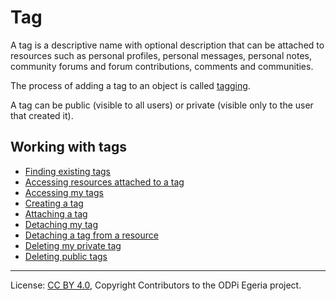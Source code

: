 <!-- SPDX-License-Identifier: CC-BY-4.0 -->
<!-- Copyright Contributors to the ODPi Egeria project. -->

# Tag

A tag is a descriptive name with optional description that can be
attached to resources such as personal profiles, personal messages, personal notes,
community forums and forum contributions, comments and communities.

The process of adding a tag to an object is called [tagging](../../../docs/concepts/attachments/tagging.md).

A tag can be public (visible to all users) or private (visible only to the user that created it).

## Working with tags 

* [Finding existing tags](../scenarios/finding-a-tag.md)
* [Accessing resources attached to a tag](../scenarios/accessing-tagged-resources.md)
* [Accessing my tags](../scenarios/accessing-my-tags.md)
* [Creating a tag](../scenarios/creating-a-tag.md)
* [Attaching a tag](../scenarios/attaching-a-tag.md)
* [Detaching my tag](../scenarios/detaching-my-tag.md)
* [Detaching a tag from a resource](../scenarios/detaching-a-tag.md)
* [Deleting my private tag](../scenarios/removing-my-tag.md)
* [Deleting public tags](../scenarios/removing-a-tag.md)




----
License: [CC BY 4.0](https://creativecommons.org/licenses/by/4.0/),
Copyright Contributors to the ODPi Egeria project.